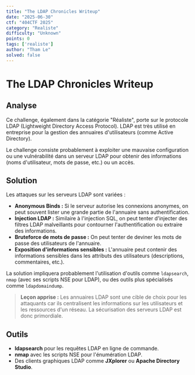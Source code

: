 ```yaml
---
title: "The LDAP Chronicles Writeup"
date: "2025-06-30"
ctf: "404CTF 2025"
category: "Realiste"
difficulty: "Unknown"
points: 0
tags: ['realiste']
author: "Tham Le"
solved: false
---
```


# The LDAP Chronicles Writeup

## Analyse

Ce challenge, également dans la catégorie "Réaliste", porte sur le protocole LDAP (Lightweight Directory Access Protocol). LDAP est très utilisé en entreprise pour la gestion des annuaires d'utilisateurs (comme Active Directory).

Le challenge consiste probablement à exploiter une mauvaise configuration ou une vulnérabilité dans un serveur LDAP pour obtenir des informations (noms d'utilisateur, mots de passe, etc.) ou un accès.

## Solution

Les attaques sur les serveurs LDAP sont variées :

-   **Anonymous Binds :** Si le serveur autorise les connexions anonymes, on peut souvent lister une grande partie de l'annuaire sans authentification.
-   **Injection LDAP :** Similaire à l'injection SQL, on peut tenter d'injecter des filtres LDAP malveillants pour contourner l'authentification ou extraire des informations.
-   **Bruteforce de mots de passe :** On peut tenter de deviner les mots de passe des utilisateurs de l'annuaire.
-   **Exposition d'informations sensibles :** L'annuaire peut contenir des informations sensibles dans les attributs des utilisateurs (descriptions, commentaires, etc.).

La solution impliquera probablement l'utilisation d'outils comme `ldapsearch`, `nmap` (avec ses scripts NSE pour LDAP), ou des outils plus spécialisés comme `ldapdomaindump`.

> **Leçon apprise :** Les annuaires LDAP sont une cible de choix pour les attaquants car ils centralisent les informations sur les utilisateurs et les ressources d'un réseau. La sécurisation des serveurs LDAP est donc primordiale.

## Outils

-   **ldapsearch** pour les requêtes LDAP en ligne de commande.
-   **nmap** avec les scripts NSE pour l'énumération LDAP.
-   Des clients graphiques LDAP comme **JXplorer** ou **Apache Directory Studio**.
